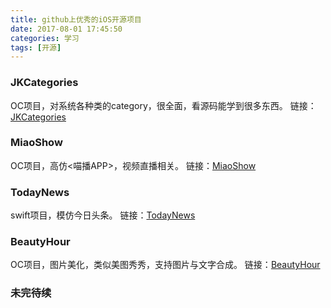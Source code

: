 ```yaml
---
title: github上优秀的iOS开源项目
date: 2017-08-01 17:45:50
categories: 学习
tags: [开源]
---
```


### JKCategories
OC项目，对系统各种类的category，很全面，看源码能学到很多东西。
链接：[JKCategories](https://github.com/shaojiankui/JKCategories)
<!--more-->
### MiaoShow
OC项目，高仿<喵播APP>，视频直播相关。
链接：[MiaoShow](https://github.com/ForIos/MiaoShow/tree/master/MiaowShow)

### TodayNews
swift项目，模仿今日头条。
链接：[TodayNews](https://github.com/hrscy/TodayNews)

### BeautyHour
OC项目，图片美化，类似美图秀秀，支持图片与文字合成。
链接：[BeautyHour](https://github.com/xujingzhou/BeautyHour)

### 未完待续
